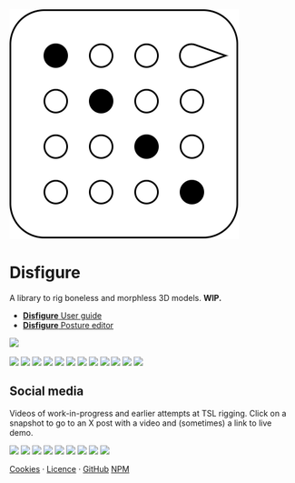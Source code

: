 <img class="logo" src="assets/logo/logo.png">

# Disfigure

A library to rig boneless and morphless 3D models. **WIP.**

* [**Disfigure** User guide](https://boytchev.github.io/disfigure/docs/userguide.html)
* [**Disfigure** Posture editor](https://boytchev.github.io/disfigure/poser)

[<img src="https://boytchev.github.io/disfigure/examples/snapshots/poser-prototype.jpg">](https://boytchev.github.io/disfigure/poser)

[<img width="23%" src="https://boytchev.github.io/disfigure/examples/snapshots/figure-create-basic.jpg">](https://boytchev.github.io/disfigure/examples/figure-create-basic.html)
[<img width="23%" src="https://boytchev.github.io/disfigure/examples/snapshots/figure-create-height.jpg">](https://boytchev.github.io/disfigure/examples/figure-create-height.html)
[<img width="23%" src="https://boytchev.github.io/disfigure/examples/snapshots/figure-parts.jpg">](https://boytchev.github.io/disfigure/examples/figure-parts.html)
[<img width="23%" src="https://boytchev.github.io/disfigure/examples/snapshots/motion-arm.jpg">](https://boytchev.github.io/disfigure/examples/motion-arm.html)
[<img width="23%" src="https://boytchev.github.io/disfigure/examples/snapshots/motion-central.jpg">](https://boytchev.github.io/disfigure/examples/motion-central.html)
[<img width="23%" src="https://boytchev.github.io/disfigure/examples/snapshots/motion-elbow.jpg">](https://boytchev.github.io/disfigure/examples/motion-elbow.html)
[<img width="23%" src="https://boytchev.github.io/disfigure/examples/snapshots/motion-forearm.jpg">](https://boytchev.github.io/disfigure/examples/motion-forearm.html)
[<img width="23%" src="https://boytchev.github.io/disfigure/examples/snapshots/motion-limbs-upper.jpg">](https://boytchev.github.io/disfigure/examples/motion-limbs-upper.html)
[<img width="23%" src="https://boytchev.github.io/disfigure/examples/snapshots/motion-torso.jpg">](https://boytchev.github.io/disfigure/examples/motion-torso.html)
[<img width="23%" src="https://boytchev.github.io/disfigure/examples/snapshots/motion-wrist.jpg">](https://boytchev.github.io/disfigure/examples/motion-wrist.html)
[<img width="23%" src="https://boytchev.github.io/disfigure/examples/snapshots/number-generators.jpg">](https://boytchev.github.io/disfigure/examples/number-generators.html)
[<img width="23%" src="https://boytchev.github.io/disfigure/examples/snapshots/world-customize.jpg">](https://boytchev.github.io/disfigure/examples/world-customize.html)


## Social media

Videos of work-in-progress and earlier attempts at TSL rigging. Click on a snapshot
to go to an X post with a video and (sometimes) a link to live demo.

[<img width="31%" src="https://boytchev.github.io/disfigure/examples/snapshots/rigging-scanned-model.jpg">](https://x.com/PavelBoytchev/status/1926542790655160595)
[<img width="31%" src="https://boytchev.github.io/disfigure/examples/snapshots/example-rigged-skeleton.jpg">](https://x.com/PavelBoytchev/status/1926331170486096017)
[<img width="31%" src="https://boytchev.github.io/disfigure/examples/snapshots/example-liquid-metal.jpg">](https://x.com/PavelBoytchev/status/1921696049770447185)
[<img width="31%" src="https://boytchev.github.io/disfigure/examples/snapshots/proof-of-concept-1.jpg">](https://x.com/PavelBoytchev/status/1826864700673417265)
[<img width="31%" src="https://boytchev.github.io/disfigure/examples/snapshots/proof-of-concept-2.jpg">](https://x.com/PavelBoytchev/status/1829064887701577986)
[<img width="31%" src="https://boytchev.github.io/disfigure/examples/snapshots/proof-of-concept-3.jpg">](https://x.com/PavelBoytchev/status/1907372989005320407)
[<img width="31%" src="https://boytchev.github.io/disfigure/examples/snapshots/proof-of-concept-4.jpg">](https://x.com/PavelBoytchev/status/1908635265381655037)
[<img width="31%" src="https://boytchev.github.io/disfigure/examples/snapshots/proof-of-concept-5.jpg">](https://x.com/PavelBoytchev/status/1909507775899517103)
[<img width="31%" src="https://boytchev.github.io/disfigure/examples/snapshots/proof-of-concept-6.jpg">](https://x.com/PavelBoytchev/status/1910048442287862045)

<div class="footnote">
	<a href="docs/cookies.html">Cookies</a> &middot;
	<a href="docs/licence.html">Licence</a> &middot;
	<a href="https://github.com/boytchev/disfigure">GitHub</a>
	<a href="https://www.npmjs.com/package/disfigure">NPM</a>
</div>



